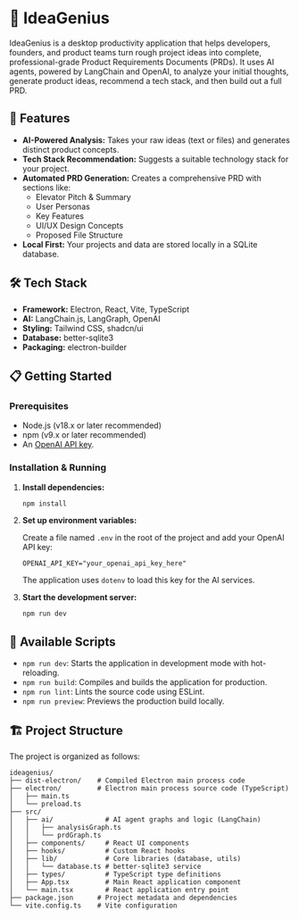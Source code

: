 # 🧠 IdeaGenius

IdeaGenius is a desktop productivity application that helps developers, founders, and product teams turn rough project ideas into complete, professional-grade Product Requirements Documents (PRDs). It uses AI agents, powered by LangChain and OpenAI, to analyze your initial thoughts, generate product ideas, recommend a tech stack, and then build out a full PRD.

## 🚀 Features

-   **AI-Powered Analysis:** Takes your raw ideas (text or files) and generates distinct product concepts.
-   **Tech Stack Recommendation:** Suggests a suitable technology stack for your project.
-   **Automated PRD Generation:** Creates a comprehensive PRD with sections like:
    -   Elevator Pitch & Summary
    -   User Personas
    -   Key Features
    -   UI/UX Design Concepts
    -   Proposed File Structure
-   **Local First:** Your projects and data are stored locally in a SQLite database.

## 🛠️ Tech Stack

-   **Framework:** Electron, React, Vite, TypeScript
-   **AI:** LangChain.js, LangGraph, OpenAI
-   **Styling:** Tailwind CSS, shadcn/ui
-   **Database:** better-sqlite3
-   **Packaging:** electron-builder

## 📋 Getting Started

### Prerequisites

-   Node.js (v18.x or later recommended)
-   npm (v9.x or later recommended)
-   An [OpenAI API key](https://platform.openai.com/account/api-keys).

### Installation & Running


1.  **Install dependencies:**
    ```bash
    npm install
    ```

2.  **Set up environment variables:**

    Create a file named `.env` in the root of the project and add your OpenAI API key:

    ```
    OPENAI_API_KEY="your_openai_api_key_here"
    ```

    The application uses `dotenv` to load this key for the AI services.

3.  **Start the development server:**
    ```bash
    npm run dev
    ```

## 🔧 Available Scripts

-   `npm run dev`: Starts the application in development mode with hot-reloading.
-   `npm run build`: Compiles and builds the application for production.
-   `npm run lint`: Lints the source code using ESLint.
-   `npm run preview`: Previews the production build locally.

## 🏗️ Project Structure

The project is organized as follows:

```
ideagenius/
├── dist-electron/    # Compiled Electron main process code
├── electron/         # Electron main process source code (TypeScript)
│   ├── main.ts
│   └── preload.ts
├── src/
│   ├── ai/             # AI agent graphs and logic (LangChain)
│   │   ├── analysisGraph.ts
│   │   └── prdGraph.ts
│   ├── components/     # React UI components
│   ├── hooks/          # Custom React hooks
│   ├── lib/            # Core libraries (database, utils)
│   │   └── database.ts # better-sqlite3 service
│   ├── types/          # TypeScript type definitions
│   ├── App.tsx         # Main React application component
│   └── main.tsx        # React application entry point
├── package.json      # Project metadata and dependencies
└── vite.config.ts    # Vite configuration
```